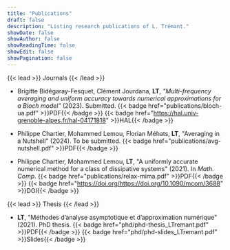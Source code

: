 ```yaml
---
title: "Publications"
draft: false
description: "Listing research publications of L. Trémant."
showDate: false
showAuthor: false
showReadingTime: false
showEdit: false
showPagination: false
---
```


{{< lead >}}
Journals
{{< /lead >}}

- Brigitte Bidégaray-Fesquet, Clément Jourdana, **LT**, *"Multi-frequency averaging and uniform accuracy towards numerical approximations for a Bloch model"* (2023). Submitted.
  {{< badge href="publications/bloch-ua.pdf" >}}PDF{{< /badge >}}
  {{< badge href="https://hal.univ-grenoble-alpes.fr/hal-04171818" >}}HAL{{< /badge >}}

- Philippe Chartier, Mohammed Lemou, Florian Méhats, **LT**, "Averaging in a Nutshell" (2024). To be submitted.
  {{< badge href="publications/avg-nutshell.pdf" >}}PDF{{< /badge >}}

- Philippe Chartier, Mohammed Lemou, **LT**, "A uniformly accurate numerical method for a class of dissipative systems" (2021). In *Math. Comp*.
  {{< badge href="publications/relax-mima.pdf" >}}PDF{{< /badge >}}
  {{< badge href="https://doi.org/https://doi.org/10.1090/mcom/3688" >}}DOI{{< /badge >}}

<!--  -->

{{< lead >}}
Thesis
{{< /lead >}}

- **LT**, "Méthodes d’analyse asymptotique et d’approximation numérique" (2021). PhD thesis.
  {{< badge href="phd/phd-thesis_LTremant.pdf" >}}PDF{{< /badge >}}
  {{< badge href="phd/phd-slides_LTremant.pdf" >}}Slides{{< /badge >}}
